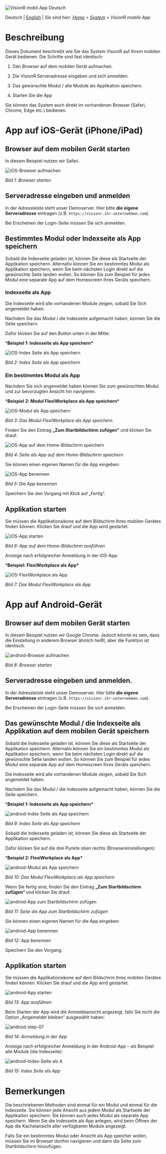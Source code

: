 <!-- TITLE: VisionR 9x mobil -->
<!-- SUBTITLE: Anleitung zur Speicherung der mobilen Applikation auf einem mobilen Gerät -->

![VisionR mobil App Deutsch](_images/_title/mobile-app.png) 


Deutsch | [English](../de/VisionR9-mobile-app-EN.pdf) | *Sie sind hier: [Home](../../../home) > [System](../system) > VisionR mobile App*

# Beschreibung

Dieses Dokument beschreibt wie Sie das System VisionR auf Ihrem mobilen Gerät bedienen. Die Schritte sind fast identisch: 

1. Den Browser auf dem mobilen Gerät aufmachen.
2. Die VisionR Serveradresse eingeben und sich anmelden. 

3. Das gewünschte Modul / alle Module als Applikation speichern.

4. Starten Sie die App

 Sie können das System auch direkt im vorhandenen Browser (Safari, Chrome, Edge etc.) bedienen. 

# App auf iOS-Gerät (iPhone/iPad)

##  Browser auf dem mobilen Gerät starten

In diesem Beispiel nutzen wir Safari. 

![iOS-Browser aufmachen](_images\mobile-app\iOS-step-01.png)

*Bild 1: Browser starten*

## Serveradresse eingeben und anmelden 

In der Adressleiste steht unser Demoserver. Hier bitte **die eigene Serveradresse** eintragen (z.B. `https://visionr.ihr-unternehmen.com`).

Bei Erscheinen der Login-Seite müssen Sie sich anmelden.

## Bestimmtes Modul oder Indexseite als App speichern

Sobald die Indexseite geladen ist, können Sie diese als Startseite der Applikation speichern. Alternativ können Sie ein bestimmtes Modul als Applikation speichern, wenn Sie beim nächsten Login direkt auf die gewünschte Seite landen wollen. So können Sie zum Beispiel für jedes Modul eine separate App auf dem Homescreen Ihres Geräts speichern.

### Indexseite als App

Die Indexseite wird alle vorhandenen Module zeigen, sobald Sie Sich angemeldet haben.

Nachdem Sie das Modul / die Indexseite aufgemacht haben, können Sie die Seite speichern.

Dafür klicken Sie auf den Button unten in der Mitte:

***Beispiel 1: Indexseite als App speichern\***

![iOS-Index Seite als App speichern](_images\mobile-app\iOS-step-02.png)

*Bild 2: Index Seite als App speichern*

### Ein bestimmtes Modul als App

Nachdem Sie sich angemeldet haben können Sie zum gewünschten Modul und zur bevorzugten Ansicht hin navigieren.

***Beispiel 2: Modul FlexiWorkplace als App speichern\***

![iOS-Modul als App speichern](_images\mobile-app\iOS-step-03.png)

*Bild 3: Das Modul FlexiWorkplace als App speichern*

Finden Sie den Eintrag **„Zum Startbildschirm zufügen“** und klicken Sie drauf:

![iOS-App auf dem Home-Bildschirm speichern](_images\mobile-app\iOS-step-04.png)

*Bild 4: Seite als App auf dem Home-Bildschirm speichern*

Sie können einen eigenen Namen für die App eingeben:

![iOS-App benennen](_images\mobile-app\iOS-step-05.png)

*Bild 5: Die App benennen*

Speichern Sie den Vorgang mit Klick auf „Fertig“.

## Applikation starten

Sie müssen die Applikationsikone auf dem Bildschirm Ihres mobilen Gerätes finden können. Klicken Sie drauf und die App wird gestartet.

![iOS-App starten](_images\mobile-app\iOS-step-06.png)

*Bild 6: App auf dem Home-Bildschirm ausführen*

Anzeige nach erfolgreicher Anmeldung in der iOS-App:

***Beispiel: FlexiWorkplace als App\***

![iOS-FlexiWorkplace als App](_images\mobile-app\iOS-step-07.png)

*Bild 7: Das Modul FlexiWorkplace als App*

<div style="page-break-after: always; break-after: page;"></div>

# App auf Android-Gerät

## Browser auf dem mobilen Gerät starten

In diesem Beispiel nutzen wir Google Chrome. Jedoch könnte es sein, dass die Einstellung in anderem Browser ähnlich heißt, aber die Funktion ist identisch.

![android-Browser aufmachen](_images\mobile-app\android-step-01.png)

*Bild 8: Browser starten*

## Serveradresse eingeben und anmelden. 

In der Adressleiste steht unser Demoserver. Hier bitte **die eigene Serveradresse** eintragen (z.B. `https://visionr.ihr-unternehmen.com`).

Bei Erscheinen der Login-Seite müssen Sie sich anmelden.

## Das gewünschte Modul / die Indexseite als Applikation auf dem mobilen Gerät speichern

Sobald die Indexseite geladen ist, können Sie diese als Startseite der Applikation speichern. Alternativ können Sie ein bestimmtes Modul als Applikation speichern, wenn Sie beim nächsten Login direkt auf die gewünschte Seite landen wollen. So können Sie zum Beispiel für jedes Modul eine separate App auf dem Homescreen Ihres Geräts speichern.

Die Indexseite wird alle vorhandenen Module zeigen, sobald Sie Sich angemeldet haben.

Nachdem Sie das Modul / die Indexseite aufgemacht haben, können Sie die Seite speichern. 

***Beispiel 1: Indexseite als App speichern\***

![android-Index Seite als App speichern](_images\mobile-app\android-step-02.png)

*Bild 9: Index Seite als App speichern*

Sobald die Indexseite geladen ist, können Sie diese als Startseite der Applikation speichern. 

Dafür klicken Sie auf die drei Punkte oben rechts (Browsereinstellungen):

***Beispiel 2: FlexiWorkplace als App\***

![android-Modul als App speichern](_images\mobile-app\android-step-03.png)

*Bild 10: Das Modul FlexiWorkplace als App speichern*

Wenn Sie fertig sind, finden Sie den Eintrag **„Zum Startbildschirm zufügen“** und klicken Sie drauf:

![android-App zum Startbildschirm zufügen](_images\mobile-app\android-step-04.png)

*Bild 11: Seite als App zum Startbildschirm zufügen*

Sie können einen eigenen Namen für die App eingeben:

![android-App benennen](_images\mobile-app\android-step-05.png)

*Bild 12: App benennen*

 Speichern Sie den Vorgang.

## Applikation starten

Sie müssen die Applikationsikone auf dem Bildschirm Ihres mobilen Gerätes finden können. Klicken Sie drauf und die App wird gestartet.

![android-App starten](_images\mobile-app\android-step-06.png)

*Bild 13: App ausführen*

Beim Starten der App wird die Anmeldeansicht angezeigt, falls Sie nicht die Option „Angemeldet bleiben“ ausgewählt haben:

![android-step-07](_images\mobile-app\android-step-07.png)

*Bild 14: Anmeldung in der App*

Anzeige nach erfolgreicher Anmeldung in der Android-App – als Beispiel alle Module (die Indexseite):

![android-Index-Seite als A](_images\mobile-app\android-step-08.png)

*Bild 15: Index Seite als App*

# Bemerkungen

Die beschriebenen Methoden sind einmal für ein Modul und einmal für die Indexseite. Sie können jede Ansicht aus jedem Modul als Startseite der Applikation speichern. Sie können auch jedes Modul als separate App speichern. Wenn Sie die Indexseite als App anlegen, wird beim Öffnen der App die Kachelansicht aller verfügbaren Module angezeigt.

Falls Sie ein bestimmtes Modul oder Ansicht als App speicher wollen, müssen Sie im Browser dorthin navigieren und dann die Seite zum Startbildschirm hinzufügen.